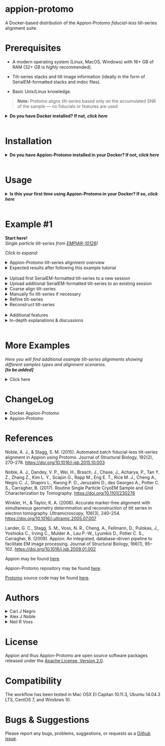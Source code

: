 # appion-protomo
A Docker-based distribution of the Appion-Protomo *fiducial-less* tilt-series alignment suite.


# Prerequisites

- A modern operating system (Linux, MacOS, Windows) with 16+ GB of RAM (32+ GB is *highly* recommended).

- Tilt-series stacks and tilt image information (ideally in the form of SerialEM-formatted stacks and mdoc files).

- Basic Unix/Linux knowledge.
> **Note:** Protomo aligns tilt-series based only on the accumulated SNR of the sample — no fiducials or features are used.

**<details><summary>Do you have Docker installed? If not, *click here*</summary><p>**

## Linux/MacOS &nbsp;&nbsp; *(command line)*

Download and install Docker 1.21 or greater for [Linux](https://docs.docker.com/engine/installation/) or [MacOS](https://store.docker.com/editions/community/docker-ce-desktop-mac).

> Consider using a Docker 'convenience script' to install (search on your OS's Docker installation webpage).

Launch docker according to your Docker engine's instructions, typically ``docker start``.  

> **Note:** You must have sudo or root access to *install* Docker. If you do not wish to *run* Docker as sudo/root, you need to configure user groups as described here: https://docs.docker.com/install/linux/linux-postinstall/

## Windows &nbsp;&nbsp; *(GUI & command line)*

Download and install [Docker Toolbox for Windows](https://docs.docker.com/toolbox/toolbox_install_windows/). 

Launch Kitematic.

> If on first startup Kitematic displays a red error suggesting that you run using VirtualBox, do so.

> **Note:** [Docker Toolbox for MacOS](https://docs.docker.com/toolbox/toolbox_install_mac/) has not yet been tested.

## What is Docker?

[This tutorial explains why Docker is used for Appion-Protomo.](https://www.youtube.com/watch?v=YFl2mCHdv24)

</p></details>

<br />

# Installation

**<details><summary>Do you have Appion-Protomo installed in your Docker? If not, *click here*</summary><p>**

## Linux/MacOS &nbsp;&nbsp; *(command line)*

```sh
git clone http://github.com/nysbc/appion-protomo
cd appion-protomo
./run.sh
```

> **Note:** The installation directory will contain the data directory. It is recommended that you reserve at least 10 GB of space for each tilt-series alignment.

*<details><summary>This performs the following operations (click to expand):</summary><p>*
  
- Downloads the [semc/appion-protomo docker image from Docker Hub](https://hub.docker.com/r/semc/appion-protomo/),
  
- Creates a Docker volume to persist the Mariadb database,

- Mounts `~/appion-protomo/emg/data` on the host side to `/emg/data` inside the running container,

- Mounts the `mariadb-database` Docker volume to `/var/lib/mysql` inside the running container,

- Mounts the `~/appion-protomo` directory to `/local_data` inside the running container,

- Opens ports 80 for web traffic, 3306 for database traffic, and 5901 for VNC'ing into the running container,

- Waits for the mysqld_safe database daemon to launch (for ~10 seconds, but could in rare instances take longer).

</p></details>

## Windows &nbsp;&nbsp; *(GUI & command line)*

In the Kitematic search bar type: `semc/appion-protomo`.

Click `Create` on the `semc` `appion-protomo` repository and wait for the container to download and start.

**_<details><summary>Click for image</summary><p>_**

![](https://i.imgur.com/D6P0c3J.png)

</p></details>

*<details><summary>In Windows, you may need to tweak your settings (click to expand)</summary><p>*

If you needed to run Docker using VirtualBox, then you will need to increase the amount of RAM allocated to Docker:

- Stop the Docker container,

- Open VirtualBox,

- Shut down the running virtual machine,

- Edit the Settings for the virtual machine you just shut down,

  - Increase the RAM to 8+ GB,
  
- Re-start the container.

**_<details><summary>Click for images</summary><p>_**

![](https://i.imgur.com/VDa8UNj.png)

![](https://i.imgur.com/JOYbNbG.png)

- **Close Kitematic**

![](https://i.imgur.com/whV3ykr.png)

![](https://i.imgur.com/xmz1vhX.png)

- Increase the allocated RAM for the virtual machine:

![](https://i.imgur.com/KQAnxwZ.png)

- Optional: Increase the CPUs available for the virtual machine:

![](https://i.imgur.com/RnDX9ru.png)

- Start Kitematic:

![](https://i.imgur.com/ZJHwHtO.png)

![](https://i.imgur.com/PUAdAS6.png)

</p></details>

</p></details>

</p></details>

<br />

# Usage

**<details><summary>Is this your first time using Appion-Protomo in your Docker? If so, *click here*</summary><p>**

## Launch Docker
Make sure Docker is running:<br />
- On CentOS or Ubuntu, type:  `sudo systemctl start docker`.<br />
- On OSX with Docker Toolbox, launch the 'Docker Quickstart Terminal'.<br />
- On Windows, Kitematic launches Docker automatically.

## Linux/MacOS &nbsp;&nbsp; *(command line)*
*<details><summary>Click to expand</summary><p>*

- If you have not already launched the Appion-Protomo container, do:

```./run.sh```

- You should run Appion-Protomo commands from inside a VNC viewer as appionuser and not as the root user. First, download and install a VNC viewer such as TigerVNC or RealVNC:

https://bintray.com/tigervnc/stable/tigervnc/1.8.0

https://www.realvnc.com/en/connect/download/viewer/macos/

Use your IP and TCP port like ``192.168.99.100:5901`` as the VNC address with password `appion-protomo`.

> You might try `docker-machine ip` to find your IP.

> Here are some more possible IP addresses/names: localhost, 0.0.0.0, 127.0.0.1, 192.168.0.1

- To ssh into the container as root, do:

```./exec.sh```

*<details><summary>Click for additional Docker Appion-Protomo container commands</summary><p>*
  
- To kill the container (this does not delete the container), do:

```./kill.sh``` (Warning, this will kill any other Docker containers you have running as well, use with caution!)

- To remove delete the container, but not the mounted data in /emg/data or the volume at /var/lib/mysql, do:

``` ./rmContainers.sh``` (Warning: This will delete any other inactive containers you may have running as well!)

- To delete the mariadb-database volume, do:

```./rmVolume.sh``` (Warning: This will delete the database and anything you have uploaded in Appion! The volume will be recreated the next time you do ./run.sh, but you will have an empty Appion database!)

- To re-build the appion-protomo image from scratch, do:

```./build.sh``` (This will take a while!)

- To access the Appion webviewer, navigate to:

```http://192.168.99.100``` (Your IP address will vary depending on your Docker installation. Possible addresses: localhost, 0.0.0.0, 127.0.0.1, 192.168.0.1)

</p></details>

</p></details>

## Windows &nbsp;&nbsp; *(GUI & command line)*

*<details><summary>Click to expand</summary><p>*

- To get to Appion-Protomo in your web browser, in Kitematic click on `Settings` the `Hostname/Ports`. Click on the IP next to Docker Port 80.

- This should open your web browser to the Apache test page. Append `/myamiweb/` to the URL to access Appion.

**_<details><summary>Click for images</summary><p>_**

![](https://i.imgur.com/siObtGj.png)

- This should open up your web browser to the displayed address:

![](https://i.imgur.com/ELap1yX.png)

- Append `/myamiweb/` to the address:

![](https://i.imgur.com/T9RMvBX.png)

</p></details>

<br />

- To VNC into the container, download and install a VNC viewer such as TigerVNC or RealVNC:

https://bintray.com/tigervnc/stable/tigervnc/1.8.0

https://www.realvnc.com/en/connect/download/viewer/windows/

Use the IP and port found in the running Kitematic container's `Settings >> Hostname/Ports` next to `Docker port 5901` as the VNC address with password `appion-protomo`.

**_<details><summary>Click for images</summary><p>_**

![](https://i.imgur.com/LnEVAtr.png)

- Type this `ip:port` into your VNC viewer (password: `appion-protomo`):

![](https://i.imgur.com/zFiviSL.png)

- The VNC viewer should open:

![](https://i.imgur.com/8BrWwzV.png)

- This allows you to run commands and use the manual tilt-series aligner.

</p></details>


</p></details>

</p></details>

<br />

# Example #1
**Start here!**<br>*Single particle tilt-series from [EMPIAR-10129](https://www.ebi.ac.uk/pdbe/emdb/empiar/entry/10129/))*

*Click to expand:*

<details><summary>Appion-Protomo tilt-series alignment overview</summary><p>

1) Upload tilt-series,
2) Coarse align tilt-series,
<br>2b. Manually fix poorly aligned tilt images, if necessary,
3) Refine tilt-series,
<br>3b. Assess refinement,
4) Reconstruct tilt-series.

</p></details>

<details><summary>Expected results after following this example tutorial</summary><p>

- **Initial tilt-series before any alignment:**

<p float="left">
  <img src="https://i.imgur.com/NCPEQhS.gif" width="320">
</p>

- **Tilt-series (*left*) and reconstruction (*right*) after coarse alignment:**

<p float="left">
  <img src="https://i.imgur.com/n0bmnfM.gif" height="418">
  <img src="https://i.imgur.com/TEp1TkG.gif">
</p>

- **Tilt-series (*left*) and reconstruction (*right*) after Appion-Protomo refinement:**

<p float="left">
  <img src="https://i.imgur.com/wKHNNO7.gif" height="393">
  <img src="https://i.imgur.com/SMHTuAR.gif">
</p>

</p></details>

<br />

<details><summary>Upload first SerialEM-formatted tilt-series to a new session</summary><p>

Make sure your container is running via the ```./run.sh``` script.

- From inside the appion-protomo directory (on the host machine, not inside the container), do the following:


```wget http://<TILTSERIESDOWNLOADLINKHERE>
Download the following hemagglutinin SerialEM tilt-series (collected on an F20 with a DE-20; from [EMPIAR-10129]):

https://drive.google.com/open?id=1remm05G-R7w_6GLjW1R_jmV6Qzg0fcMx

tar -zxvf HAslow1.tar.gz <your appion-protomo/emg/data/tiltseries/ directory>

./exec.sh

> Now we are inside the container
```

**_<details><summary>For Windows you need to copy tilt-series to the container because there are no mounted drives. Click for image instructions</summary><p>_**

- Click on `DOCKER CLI` on the bottom-left of Kitematic:

![](https://i.imgur.com/0INNdwr.png)

- Nativate to the directory containing your tilt-series, use `docker ps` to get your container id, and use `docker cp` to copy the directory's contents to the container:

![](https://i.imgur.com/HJiJZ2q.png)

- Now your tilt-series should be in /home/appionuser/ in your container:

![](https://i.imgur.com/jsxV7oX.png)

</p></details>

<br />

- Navigate to your web portal at an address like 
 
 ```192.168.99.100/myamiweb```

Select `Project DB`

Select `Add a new project`

- Fill in the form for your project and click `add`

Select `View Projects`

Select the link on the name of your newly created project (NOT the pencil-editing icon) 

Select `create processing db` and wait for the page to reload

Select `upload images to new session`


- On the next page click the dropdown for `Images grouped by` and select `SerialEM Tilt Series`

Enter a description for `Session Description`

Enter the microscope's Cs value (2.0 mm for the provided hemagglutinin tilt-series)

Enter the `SerialEM stack path`

Enter the `SerialEM mdoc path`

Enter the `voltage` (200 kV for the provided hemagglutinin tilt-series)

Select `Just Show Command` at the bottom of the page.


- On the next page, copy the entire uploadSerialEM.py command

Next, VNC to `vnc://192.168.99.100:5901` (replace with your VNC ip:port) with password `appion-protomo`

Paste the command to a terminal prompt and hit enter

- Wait for uploadSerialEM.py to finish processing.

**Note:** If `uploadSerialEM.py` gived an error regarding binning, then edit the  file and change line 79 to: binning = 1 . This bug will be fixed in the next version.

**_<details><summary>Click for images</summary><p>_**

![](https://i.imgur.com/j2An6CN.png)

![](https://i.imgur.com/fDLwJMk.png)

![](https://i.imgur.com/hjHAxK3.png)

![](https://i.imgur.com/vfM77Mt.png)

![](https://i.imgur.com/X3kI7bI.png)

![](https://i.imgur.com/miGiYCp.png)

![](https://i.imgur.com/ACrVR9f.png)

![](https://i.imgur.com/OxecMGG.png)

![](https://i.imgur.com/9Kj8ZZW.png)

![](https://i.imgur.com/Q3d6YYM.png)

- The tilt-series has been uploaded. Now let's go see it:

![](https://i.imgur.com/qwEdlMZ.png)

![](https://i.imgur.com/GqnXYWw.png)

- All information from the SerialEM mdoc file has been imported - order of collection (for dose compensation), magnification, defocus, pixelsize, dose, and tilt angles. Tilt images are listed in chronological order from bottom to top.

</p></details>

</p></details>

<details><summary>Upload additional SerialEM-formatted tilt-series to an existing session</summary><p>

Place multiple SerialEM stacks and mdoc files (each pair with the same basename) into `emg/data/tiltseries`

> Remove or move the previously-uploaded tilt-series stack and mdoc files.

- Navigate to 192.168.99.100/myamiweb

Select `Image Viewer`

Make sure your project is selected in the dropdown (you should now see images in the image viewer panel)

> If you don't see images then you first need to upload one tilt-series to a new session.

Click `processing` at the top

- On the next page click `Upload more images` on the left

- On the next page click the dropdown for `Images grouped by` and select `SerialEM Tilt Series`

Enter the `SerialEM directory path`

Enter the `voltage`


Select `Just Show Command` at the bottom of the page


- On the next page, copy the entire uploadSerialEM.py command

Next, VNC to `vnc://192.168.99.100:5901` with password `appion-protomo`

Paste the command to a terminal prompt and hit enter

- Wait for uploadSerialEM.py  to finish processing.


**_<details><summary>Click for images</summary><p>_**

![](https://i.imgur.com/gSmwREH.png)

![](https://i.imgur.com/Sgcjz0i.png)

![](https://i.imgur.com/5QLB6rj.png)

![](https://i.imgur.com/FjIySju.png)

![](https://i.imgur.com/1owXNNI.png)

![](https://i.imgur.com/9TjhVD3.png)

</p></details>

</p></details>

<details><summary>Coarse align tilt-series</summary><p>

- Navigate to your session in the image viewer and click `processing`.

- On the next page click `Align Tilt-Series` on the left.

- On the next page click `Protomo 2.4.1`.

- On the next page, Protomo Coarse Alignment, select the tilt-series you wish to align from the box.

  - This will fill in the `Run name` and present a number of parameters below.

> **Note:** All parameters in the Appion-Protomo tilt-series alignment workflow contain extensive help files that are accessible by simply pointing at the parameter name.

For most samples select `10 nm` as the `Object Size` in `Parameter Presets`.

Choose whether you wish to `Estimate Defocus of the Untilted Plane` or `Dose Compensate` the tilt-series.

> Dose compensation often helps tilt-series alignment unless your sample is particularly thick, as is often the case with FIB-milled specimen.


Select `Just Show Command` at the bottom of the page.


- On the next page, copy the entire protomo2aligner.py command and run it in the Docker container.

Click `[Click here to View Coarse Alignment Results after protomo2aligner.py --coarse has been run] →`.

- On the next page, Protomo Coarse Alignment Summary, watch the `Tilt-Series After Coarse Alignment` video.

  - If there are any tilt images that are grossly shifted relative to the others then proceed to the next section `Manually fix tilt-series if necessary`. If not, proceed onto `Refine tilt-series`.
  
  - If there are any tilt images that contain objects that significantly occlude objects of interest, take note of their tilt angles.

> **Note:** The objects in the tilt-series that move the least image-to-image will have a higher chance of being closest to the center of the tomogram after refinement. See the **_Critical Note_** in the upcoming 'Refine tilt-series' section.

**_<details><summary>Click for images</summary><p>_**

![](https://i.imgur.com/tGbx3dr.png)

![](https://i.imgur.com/KkPaeo1.png)

![](https://i.imgur.com/Paa8qnG.png)

![](https://i.imgur.com/u8xN1Rl.png)

![](https://i.imgur.com/qJmRvxh.png)

![](https://i.imgur.com/hwIecOv.png)

![](https://i.imgur.com/dO6Q15F.png)

![](https://i.imgur.com/Hlo8Q8X.png)

![](https://i.imgur.com/vYGI6rg.png)

![](https://i.imgur.com/t8WBDDV.png)

![](https://i.imgur.com/N1c7w5L.png)

![](https://i.imgur.com/ybvlB72.png)

![](https://i.imgur.com/YkEmuM2.png)

![](https://i.imgur.com/sSffNLy.png)

![](https://i.imgur.com/N0RICUS.png)

- Watch the tilt-series video to estimate:
  - The amount of central area in common between all tilt images,
  - The tilt azimuth (vertical is ±90°, horizontal is 0° or 180°)

- This tilt-series has a central common area of about 80% and a tilt azimuth of approximately ±90°:

<p align="center"> 
<img src="https://i.imgur.com/kwF8kbA.gif">
</p>

![](https://i.imgur.com/QwMceHg.png)

![](https://i.imgur.com/UdPITmc.png)

![](https://i.imgur.com/BO4TBHm.png)

</p></details>

</p></details>

<details><summary>Manually fix tilt-series if necessary</summary><p>

- If there are any tilt images that are grossly shifted relative to the others then continue through this section.

Copy the command at the bottom of the Protomo Coarse Alignment webpage beginning with `/usr/bin/python`.

- VNC into your Docker container.

Paste the command into a terminal in the container.

Follow the **bolded instructions** that first appear after running the manual alignment command.

> **Note:** The objects in the tilt-series that move the least image-to-image will have a higher chance of being closest to the center of the tomogram after refinement. See the **_Critical Note_** in the upcoming 'Refine tilt-series' section.

</p></details>

<details><summary>Refine tilt-series</summary><p>

- On the Protomo Coarse Alignment Summary webpage click on `[Click here to continue onto Refinement if the Coarse Alignment results are satisfactory] →`.

- On the next page, select `Basic` or `Advanced` `Settings Verbosity`.

For most tilt-series, select `10 nm object(s) - Steep lowpass` as the `Object Size` in `Parameter Presets`.

Select the largest `Search Area` that is in common between all tilt-images in the previously-viewed tilt-series in `Parameter Presets`.

- If there are any tilt images that need to be removed, input their tilt angles in the `General Parameters`, as an `Angle Limit` and/or using `Exclude Images by Tilt Angles`.

- If the tilt-series was manually aligned, choose `More Manual` for `Begin with Coarse Alignment Results or Initial Alignment?` in the `General Parameters`.

- Under `Window Parameters`, input comma-separated values for the estimated `Thickness(es)`, where the thickness corresponds to the thickness of the objects to be aligned to or their combined thickness.


Select `Just Show Command` at the bottom of the page.


- On the next page, copy the entire protomo2multirefine.py or protomo2aligner.py command and run it in the Docker container.

On the left under `Align Tilt-Series` click `## runs processing or finished` to access the main alignment summary webpage.

- On the Protomo Alignment Summary webpage you can watch as each tilt-series aligns.

> **Note:** The tilt-azimuth for each microscope relative to Appion-Protomo convention needs to be determined experimentally. Protomo will often refine the tilt azimuth properly after 10-50 iterations. Once this value is known, it should be inputted into all future tilt-series alignments for that microscope in the General Parameters during Coarse Alignment.

> **Note:** The alignment thickness cannot be determined prior to tilt-series alignment. If a tilt-series alignment did not align as well as you wish, try re-aligning with additional alignment thickness values.

> **_Critical Note:_** The objects in the search area (technically, search *volume* defines by the [search area] x [thickness]) in a Protomo reconstruction video are the objects that are being used for tilt-series refinement. The highest SNR objects are typically driven towards the middle of the reconstruction/search volume in the z-direction during iterative alignment. If the alignment thickness is not chosen appropriately, this can cause the following issues:
> - If the sample consists of single particles in 200 nm thick ice, for instance, where the particles are on both air-water interfaces, then an alignment thickness less than ~200 nm will likely align to only one of the layers of particles whereas an alignment thickness greater than ~200 nm will likely align to both layers of particles. In this scenario, if the particle is ~10 nm in extent, then two completely different alignment thicknesses might be found to be ideal: ~10 nm and ~200 nm. However, if the alignment using the ~10 nm alignment thickness is reconstructed, the layer of particles that was aligned to will be well resolved while the layer of particles that was not aligned to will be less well resolved. If the alignment using the ~200 nm alignment thickness is reconstructed, both layers of particles will be well resolved. Thus the ~200 nm alignment should be used and the ~10 nm alignment should probably be discarded even though they both report that they are well aligned.
> - If the sample consists of a roughly uniformly dense set of objects, such as a FIB-milled cellular lamella or reconstituted proteins on liposomes, then alignment thicknesses up to and including the thickness of the entire sample slab in the search area might align well, however the alignment closest to the thickness of the sample slab will likely align most accurately.
> - Alignment thicknesses chosen to be significantly larger than the sample thickness will likely align worse than alignment thicknesses that are roughly the same as the sample thickness.

**_<details><summary>Click for images</summary><p>_**

![](https://i.imgur.com/hyJq6x1.png)

![](https://i.imgur.com/vzd1Kw8.png)

![](https://i.imgur.com/Nn3echA.png)

![](https://i.imgur.com/hOKeulX.png)

![](https://i.imgur.com/zYD4po0.png)

![](https://i.imgur.com/jymIaoC.png)

![](https://i.imgur.com/W4UUxNL.png)

![](https://i.imgur.com/bT21cWe.png)

![](https://i.imgur.com/nMdUXnq.jpg)

![](https://i.imgur.com/h5fz2g6.png)

![](https://i.imgur.com/4wWvNG1.png)

![](https://i.imgur.com/YZq420k.png)

- From the Protomo Alignment Summary webpage you can easily assess the alignment quality of all of your tilt-series run with multiple different alignment thicknesses. You can easily navigate to the best iteration, defocus refinement, and the alignment summary webpage.

</p></details>

</p></details>

<details><summary>Reconstruct tilt-series</summary><p>

> **Note:** Before proceeding to reconstruction, always check the best iteration(s) of the tilt-series you wish to reconstruct on the Protomo Alignment Summary. In particular, *view the aligned tilt-series video to confirm that there are no visual issues.*

From the Protomo Alignment Summary webpage, copy the `runname` of the tilt-series you wish to reconstruct, and take note of the desired reconstruction iteration.

- Click on `Align Tilt-Series` on the left. Click on `Protomo 2.4.1`. Select the tilt-series number you wish to reconstruct from the box.

Paste the `runname` in place of the generated `Run name`.

Select `Just Show Command` at the bottom of the page.

- On the next page click `[or Click here to Go Directly to the Reconstruction Page] →`.

- On the next page, the options and parameters you choose will depend entirely on the desired post-processing of your tilt-series or tomogram.

- For visualization and particle picking, it is recommended that you dose compensate your tilt images before reconstruction if they have not yet been dose compensated and that you reconstruct using Tomo3D SIRT.

- For sub-volume alignment, it is recommended that WBP be used (either Protomo WBP or Tomo3D WBP).

- You may also export an aligned tilt-series stack. If you wish to export a non-dose compensated stack, choose `Dose Compensate > Reconstruct` under `Reconstruction Actions`, then change `Dose Compensation Type` accordingly. If you choose a `Dose Compensation Type` other than `None`, then the stack will not be dose compensated, instead a dose compensation script will be outputted so that you may process the aligned tilt-series stack further and dose compensate at a later time. This can be useful for CTF estimation and correction outside of Appion-Protomo.

Select the correct alignment iteration from which to reconstruct.

Input an appropriate reconstruction thickness.

Exclude any bad tilt images in the alignment.


Select `Just Show Command` at the bottom of the page.


- On the next page, copy the entire protomo2reconstruction.py command and run it in the Docker container.

> **Note:** The objects in the middle of the resulting tomogram were the objects in the middle of the search volume during tilt-series refinement.

> **Note:** Protomo reconstruction will orient the tomogram in accordance with the refined tilt geometry while Tomo3D reconstruction will not. Thus if you pick particles in a Tomo3D SIRT reconstruction and wish to perform subvolume processing with WBP, you should choose reconstruct with Tomo3D WBP.

> **Note:** If Tomo3D WBP is being used for sub-volume processing, consider using the additional Tomo3D option `-m 0.5`. This will remove the default application of a Hamming filter intended for cutting off high frequency noise. Hamming filters applied during reconstruction might cause anomalous high frequency correlation during subvolume alignment.

</p></details>

<br />

<details><summary>Additional features</summary><p>

<details><summary>Batch alignment</summary><p>

Since it is often difficult to determine the sample thickness *a priori*, **batch refinement** is **rarely recommended**, and is thus left to the user to test on their own.

However, **batch coarse alignment** is **very useful** for being able to quickly visualize and assess large datasets.

...

</p></details>

<details><summary>Restarting a refinement</summary><p>

If you would like to refine a tilt-series that has already been refined, navigate to `Align Tilt-Series` on the left. Click on `Protomo 2.4.1`. Select the tilt-series number you wish to refine from the box. Change the Run name if you wish. Click on `Just Show Command`, Click on `View Coarse Alignment Results`. Click on the link to continue onto Refinement.

Choose `Advanced` Settings Verbosity. Under `General Parameters`, input the run name of the tilt-series and the iteration you wish to restart from. If you manually aligned the previously-refined tilt-series (to fix grossly misaligned images, for instance), then change the Starting Alignment under `Parameter Presets` to Manual AND under `General Parameters` in the restart iteration box, type in 'Manual'. If you do not want to re-refine beginning with binned by 8 alignment iterations, then click the `<- Shift Rounds Left` link at the top of `General Parameters`.

</p></details>

<details><summary>Defocus refinement</summary><p>

Defocus estimation in Appion-Protomo is performed using [TomoCTF](https://sites.google.com/site/3demimageprocessing/tomoctf), which measures the defocus of the untilted plane by tiling all tilt images together while taking into account the relative heights of each tile in order to use all of the signal in the tilt-series. This method of defocus estimation assumes that each tilt image's center was recorded with the sample at the same z-height in the microscope. This requires perfect tracking during collection, which is rarely achieved. As a result, Thon rings often become incoherent before they fade away towards Nyquist.

After tiling, TomoCTF searches monotonically from just below the lower defocus range requested to the top of the range. Often, the search finds the defocus that is one zero off from the correct defocus and so needs to be refined using a proper search range. During refinement, also consider adjusting the maximum reslution used for defocus searching - look at the upper-half of the previous defocus estimations (ie. the SNR of the untilted plane) to determine whether to increase or decrease the maximum reslution used for defocus searching.

- From the Protomo Alignment Summary webpage, click on `Refine defocus`.

- On the next page, select the correct tilt-series number, change the defocus range appropriately, and edit other parameters appropriately.

Select `Just Show Command` at the bottom of the page.

- On the next page, copy the entire protomo2reconstruction.py command and run it in the Docker container.

**_<details><summary>Click for images</summary><p>_**

![](https://i.imgur.com/BFBjnuF.png)

![](https://i.imgur.com/SyLn16x.png)

![](https://i.imgur.com/IDBffjq.png)

![](https://i.imgur.com/mnKH45a.png)

![](https://i.imgur.com/MqsLC4s.png)

</p></details>

</p></details>

</p></details>

<details><summary>In-depth explanations & discussions</summary><p>

<details><summary>Protomo refinement basics</summary><p>

Protomo refinement is described with some mathematical clarity in the Protomo user's guide found on the original [Protomo website](http://www.electrontomography.org/).

Conceptually, Protomo alignment combines common lines and iterative preliminary weighted back-projection > reprojection correlation methods along with a robust geometry model of the entire stage and sample in order to effectively maximize SNR/contrast in the weighted back-projection, which might be equivalent to aligning the tilt-series if alignment parameters are chosen appropriately. As a result, tilt-series alignment with Protomo does not require fiducials or features, only SNR.

Appion-Protomo refinement on a coarsely aligned tilt-series generally proceeds as follows:

1. Pre-process all tilt images with lowpass and highpass filters, a median or gaussian filter, gradient subtraction, pixel intensity thresholds, masks, and mask lowpass and highpass apodization filters. All images are then binned during the first several Round of refinement.

2. A reference image is chosen (usually the tilt image closest to 0°). This image will not be moved during each refinement iteration.

3. The two images on either side of the reference image are aligned to the reference image by correlation inside of a given search area.

4. These three aligned tilt images are weighted back-projected into a preliminary 3D reconstruction.

5. The preliminary 3D reconstruction is then re-projected in the direction of the next highest tilt angle and the corresponding tilt image is then aligned (rotation, translation, and/or isotropic scaling) to this reprojection inside of a given search area.

   - Alignment by correlation allows for sub-pixel accuracy. The alignment algorithm also allows for an estimation of the alignment error in rotation, translation, and/or scaling because it is calculated by matrix diagnolization, which numerically results in non-zero off-diagonal terms left over.

6. These four aligned tilt images are weighted back-projected into a preliminary 3D reconstruction, and step 5 proceeds with the next highest tilt image on the opposite side of the last-aligned tilt image (ie. alternating alignment between positive and negative tilt angles).

This process (steps 4 through 6) continues until all tilt images have been aligned.

7. After all tilt images are aligned, Protomo re-estimates the entire tilt model geometry (tilt azimuth, tilt elevation, and/or sample orientation in the ice).

8. Steps 1 through 7 are repeated over dozens of iterations with less and less binning and filtering.

Tilt-series alignment quality is then assessed automatically by plotting the iterations versus the errors in alignment (see 5. indent), and should be additionally assessed by the user by checking tilt model geometry stability, that the alignment thickness has been chosen appropriately, and by simply watching the aligned tilt-series videos.

**_<details><summary>Click for Protomo alignment schematic</summary><p>_**

![](https://i.imgur.com/gtTBrD9.png)

</p></details>

</p></details>

<details><summary>Protomo refinement metrics</summary><p>

As described in the Protomo refinement basics section above, Protomo estimates the accuracy with which it could align each tilt image rotationally, translationally, and/or with scaling. These errors, called correction factors, are expressed as a percentage of image length for translation and scaling, and in degrees for rotation. Correction factors are a measure of uncorrectable tilt image alignment error given the geometry model and the amount of uncorrectable drift, beam-induced motion, doming, and charging of the specimen during collection.

When you click on a refinement iteration summary, you will see four correction factor plots that show the estimated alignment error for each tilt image in the x-direction, y-direction, rotationally, and/or in scaling. The goal is to select the iteration (given sufficiently accurate alignment parameters - binning, lowpass, alignment thickness, etc.) with the least amount of errors. A good rule of thumb is that all tilt images should have correction factors below 1% (and 1° for rotation) before considering reconstruction and post-processing.

Each correction factor plot, except for rotation, additionally has plotted the mean correction factor (solid line) plus/minus one standard deviation (dotted lines). Green lines are good, red lines are bad.

**_<details><summary>Click for image</summary><p>_**

![](https://i.imgur.com/dnPfPXw.png)

</p></details>
<br />

To simplify the assessment of these correction factors, a combined metric (CCMS plot) is plotted on the main refinement summary webpages:

- The dotted orange line records the average + 1 standard deviation of the x correction factor and y correction factor, summed.
- The x'd orange line records the average + 1 standard deviation of the scaling correction factor.
- The blue line records the average + 1 standard deviation of the rotation correction factor.
- The black line is a scaled sum of the above three lines

The goal then becomes to minimize the black line.

**_<details><summary>Click for image</summary><p>_**

![](https://i.imgur.com/YjuEzSP.png)

</p></details>
<br />

To simplify this process further, the main Protomo Alignment Summary webpage locates the lowest points on the black line and grades the alignment quality depending on how low the line is at that iteration: Bad, Okay, Good, Very Good, Excellent, Perfection!, and Suspiciously Perfect...

**_<details><summary>Click for image</summary><p>_**

![](https://i.imgur.com/7t89LBZ.png)

</p></details>
<br />

As a secondary metric, the stability of the geometry model should be checked.

<br />

</p></details>

<details><summary>Protomo limitations</summary><p>

[Global alignment using a section of all tilt images - alignment is restricted by the overall 3D sample movement and drift in the search area, objects outside of the search area might not be aligned as wel las inside the search area for the same reasons.]

</p></details>

<details><summary>Common alignment issues</summary><p>

- In general, Protomo and Appion-Protomo can align any tilt-series that has high enough SNR. All sample types are alignable — single particles of all sizes, filaments, microtubules, liposomes, (pseudo-)crystalline arrays (2D and 3D), reconstituted proteins on membranes, cryosections, FIB/SEM lamella, thin cells — however, some sample geometries are particularly difficult.<br><br>If the field of view of a tilt-series is dominated by rotational or translational (pseudo-)symmetry, per-image rotations or translations might diverge. To help guide tilt-series alignment of such samples, always begin refinement with a tilt-series that is decently aligned to the eye (no obvious errors) and determine the tilt azimuth beforehand to within a few degrees. (For rotationally symmetric samples in particular,) turn on `Check Azimuth Stability` in Advanced General Refinement Parameters, or turn off Tilt Azimuth Refinement in `Geometry Refinement Parameters`. This will help avoid rotational alignment divergence. (For translationally symmetric samples in particular,) adjust the `Translational Limit` appropriately in `Cross-Correlation Parameters`. After making these adjustments, attempt refinement using a wide and dense range of sample thicknesses.<br><br>If the tilt-series is still unalignable, perform refinement using only low tilt angles (~ -30°:30°). If the low angle tilt-series is alignable, manually add the high tilt images back into the Protomo .tlt file in the tilt-series run directory. (This last possible step must be performed manually as there is currently no method built into Appion-Protomo for adding tilt images back into a tilt-series alignment. Use the `My tlt file` option in `Starting Alignment` to insert the tlt file back into Appion-Protomo.)

[Discuss thickness, tilt azimuth, search area, individual bad/misaligned tilt images...]

</p></details>

<details><summary>Common collection issues</summary><p>

[Discuss grid hole edge in images, drift, beam-induced motion, doming, charging, tracking, dose (SNR), ...]

</p></details>

<details><summary>CTF estimation and correction</summary><p>

Currently Appion-Protomo in Docker does not include tilt-series CTF correction. We have not yet robustly tested TomoCTF correction in Appion-Protomo to ensure that tilt-series are being CTF corrected properly.

CTF correction can be accomplished through a number of different methods that are not discussed in depth here.

The following list orders CTF estimation and correction methods by their approximate accuracy (from most accurate to least) based on a typically-collected tilt-series of a reasonably thick specimen (~100+ nm) with uniformly-distributed particles in the z-direction:

- Per-particle tilt image fine estimation and correction that takes into account overlapping objects in each tilt image of each particle and accounts for the 3D location of each particle.

- Per-particle tilt image fine estimation and correction that accounts for the 3D location of each particle.

- Collecting high-dose focus images on either side of the target along the tilt axis for every tilt image and using the average of those defocus estimations along with the known 3D locations of particles to correct (given that the focus images are at a known height relative to the field of view of interest).

- Per-tilt-series estimation and correction based on the accumulated SNR of the entire tilt-series, often found by tiling each tilt image together.

- Per-tomogram estimation based on sufficient sub-tomogram processing where the zeros are found in the resulting sub-tomogram alignment's FSC curve.

- Per-tilt image estimation and correction.

</p></details>

<details><summary>Reasons for not using fiducials</summary><p>

[Fiducials may move differently than the sample, additional sample optimization (sparcity, aggregation), reduced targeting options (loss of collection efficiency), reduced tilt-series alignment efficiency (need sufficient well-behaved fiducials in the tilt-series), fiducials change the contrast and power spectrum of objects nearby in 3D, fiducials distant from the sample in 3D may still be in individual tilt images used for reconstructing the sample]

</p></details>

<details><summary>Resolution limits in cryoET</summary><p>

Resolution in cryoET is limited critically by pixelsize, SNR from the microscope/camera combination, the motion of objects of interest over the course of frame/image collection, the motion of objects of interest in 3D in the ice, and the accumulated dose on the sample. Here we will discuss these resolution limits in some detail.

- The pixelsize of a tilt-series will determine the maximum possible resolution of any objects imaged (Nyquist = 2 x pixelsize = resolution limit). As with single particle cryoEM, this is a fundamental information limit due to the digitization of the electron beam at the image plane.

- The SNR delivered by the microscope/camera combination determines the maximum resolution where the CTF can be estimated (if collection is done with defocus) and the maximum resolution where coherent structures can be aligned and averaged during sub-tomogram alignment and averaging.

> **Note:** If tilt images are collected with a low dose (~< 5e-/A^2 per tilt image), it is common to find that more SNR exists in the power spectrum of the summed frames rather than the sum of the power spectra of all frames. The opposite is often true with higher dose images in single particle cryoEM.

- Tilt image collection at high magnification can cause beam-induced motion, often in the direction of tilt. Additionally, non-gold grids also often drift in the direction of tilt. The combination of uncorrectable directional movement between frames (or over the course of a whole whole image exposure if no frames are collected) will be the drift resolution limit of that tilt image. The drift resolution limit of the tilt-series will vary, depending on the dose weighting applied.

> **Note:** CFlat carbon grids in particular can drift up to 100 angstroms during a ~3e-/A^2 exposure at tilts > 45 degrees.

- Several factors can contribute to the anisotropic motion of objects of interest in 3D in the ice during tilt-series collection. Two such factors are ice doming and differences between electron absorption between objects.

Ice doming is the effect where the ice bends in the direction normal to the grid during electron exposure. This is sometimes noticeable in grid holes. If this occurs and if the motion is not uniformly normal to the grid, then the objects of interest will move relative to one another during collection. If the possibility of this movement is not taken into account during tilt-series alignment and/or sub-tilt-series refinement, then this will limit the resolution of the tomogram and subvolumes extracted from it. Protomo uses a central search area to align tilt images and thus if there is any doming in that area, then the alignment accuracy and resolution of objects in that area will be limited. Any objects outside of that search area will also be limited in alignment accuracy and resolution.

Differences in electron absorption between objects might occur because the objects of interest (including potentially fiducials) might be composed of atoms with significantly different electron cross sections. Different objects might absorb different amounts of energy and be deflected in different directions with different momentum transfers. As a result, objects might move with complicated relative motions during the full tilt-series exposure. Like with ice doming, if a sample is behaving in this way, then Protomo and fiducial alignment will be limited due to the global nature of the alignment methods. Refinement of sub-tilt-series may be able to track this movement and thus recover this resolution loss.

- [electron damage]

> The lower bound of the overall resolution limit of a tilt-series might be expressed conceptually as:
>
> max(Nyquist, CTF correction accuracy, maximum uncorrectable drift, anisotropic/3D motion of objects of interest, beam-induced specimen damage with respect to the orientations of the objects of interest, tilt-series alignment accuracy, [remaining factors])

</p></details>

<details><summary>PHP issues</summary><p>

Appion's, and thus Appion-Protomo's, front-end is built on PHP and thus inherits PHP's complications. The main issue that you as a user may find annoying is that sometimes it seems that Appion-Protomo webpages forget the tilt-series you were working on or complain that you haven't entered in something basic like pixelsize. This is often because PHP SESSION variables have been been cleared from your browser's cache. To refresh Appion-Protomo, you must reload these SESSION variables. You can do this by:

- Navigate to `Align Tilt-Series`.

- On the next page click `Protomo 2.4.1`.

- On the next page, Protomo Coarse Alignment, select the tilt-series you wish to align from the box.

At this point all SESSION variables required for using Batch Align Tilt-Series, for instance, should be loaded.

Note that clicking on Align Tilt-Series forcefully clears all PHP variables. Selecting a tilt-series in Protomo Coarse Alignment populates basic PHP variables.

</p></details>

</p></details>

<br />

</p></details>

# More Examples
*Here you will find additional example tilt-series alignments showing different samples types and alignment scenarios.*
<br>**_[to be added]_**

<details><summary>Click here</summary><p>

# Example #2
**_[to be added]_**

*Click to expand:*

<details><summary>Expected results after following this example tutorial</summary><p>

- **Initial tilt-series before any alignment:**

...

- **Tilt-series (*left*) and reconstruction (*right*) after coarse alignment:**

...

- **Tilt-series (*left*) and reconstruction (*right*) after Appion-Protomo refinement:**

...

</p></details>

<br />

</p></details>

# ChangeLog

<details><summary>Docker Appion-Protomo</summary><p>

- `02-27-2018`
  - IMOD 4.10.11 Added.
  - Tomo3D Added.
  - TomoCTF Added.
  - Root password has been changed to `appion-protomo`.
  - /emg/sw/ has been re-located to /sw/. This was creating issues because since /emg/data/ is shared between the host and Docker container, this was also locking the sw/ directory, preventing the user from removing software if they wish.
  - /home/appionuser/.Xauthority permissions have been changed from root to appionuser (CentOS7 in particular had default permissions as root:root, which makes X11 in the VNC viewer fail).
  - Spider, Xmipp, Relion, CTFfind3&4, and FindEM have been removed from the container.

<details><summary>12-05-2017</summary><p>

  - Initial commit.

</p></details>

<!--- - [TBD] Added 'Run' buttons alongside 'Just Show Command' button.  --->

<!--- - [TBD]   --->

</p></details>

<details><summary>Appion-Protomo</summary><p>
  
- `02-27-2018`
  - IMOD coarse alignment added. With two coarse alignment methods, this increases its robustness and reduces the time required to manually align.
  - Image transformations for reconstruction/stack export are now performed with a single 5th order spline interpolation using scipy.ndimage.interpolation.affine_transform. In previous releases, three interpolations were performed sequentially (translation, scaling, and rotation).
  - The maximum search area is now calculated automatically. This frees the user from having to estimate this value by eye, increases the search area used for refinement, and reduces the likelihood of search area re-sizing during refinement, which increases the reliability of the quality metrics. This feature currently allows the user to set the search area to be a fraction of the maximum search area available at the beginning of refinement. Currently, the maximum search area is not updated for each iteration.
  - Unaligned tilt-series stacks and SerialEM-formatted mdoc files can easily be exported (useful with Leginon-collected tilt-series where the user wishes to align their tilt-series using their Docker Appion-Protomo).
  - The Translational Limit in Refinement is now implemented properly. Default is 10% of image length. This decreases the likelihood of alignment to false correlation peaks, as long as the tilt-series was properly coarsely aligned before refinement.
  - Batch coarse alignment now tries to find an existing coarse_series####.param file in the current run directory.
  - If tilt image frames have been aligned in Appion, then the maximum per-tilt image frame drift is plotted automatically for the corresponsing tilt-series, like this: https://i.imgur.com/RCLcLv8.png
  - Backup of `/sw/myami/`: https://drive.google.com/open?id=1djw1s0GiK64mV-Dz4H2Mv5fKMUP8cRlB

<details><summary>12-05-2017</summary><p>

  - Initial commit.
  - Backup of `/emg/sw/myami/`: https://drive.google.com/open?id=1zOKzIVpatgY1FNsCYjvhBDyZiwEEXnBS

</p></details>

<!--- - [TBD]  --->

</p></details>

# References

Noble, A. J., & Stagg, S. M. (2015). Automated batch fiducial-less tilt-series alignment in Appion using Protomo. Journal of Structural Biology, 192(2), 270–278. https://doi.org/10.1016/j.jsb.2015.10.003

Noble, A. J., Dandey, V. P., Wei, H., Brasch, J., Chase, J., Acharya, P., Tan Y. Z., Zhang Z., Kim L. Y., Scapin G., Rapp M., Eng E. T., Rice M. J., Cheng A., Negro C. J., Shapiro L., Kwong P. D., Jeruzalmi D., des Georges A., Potter C. S., Carragher, B. (2017). Routine Single Particle CryoEM Sample and Grid Characterization by Tomography. https://doi.org/10.1101/230276

Winkler, H., & Taylor, K. A. (2006). Accurate marker-free alignment with simultaneous geometry determination and reconstruction of tilt series in electron tomography. Ultramicroscopy, 106(3), 240–254. https://doi.org/10.1016/j.ultramic.2005.07.007

Lander, G. C., Stagg, S. M., Voss, N. R., Cheng, A., Fellmann, D., Pulokas, J., Yoshioka C., Irving C., Mulder A., Lau P.-W., Lyumkis D., Potter C. S., Carragher, B. (2009). Appion: An integrated, database-driven pipeline to facilitate EM image processing. Journal of Structural Biology, 166(1), 95–102. https://doi.org/10.1016/j.jsb.2009.01.002

Appion may be found [here](http://appion.org).

Appion-Protomo repository may be found [here](http://emg.nysbc.org/redmine/projects/appion/repository?utf8=%E2%9C%93&rev=appion-protomo).

[Protomo](http://www.electrontomography.org/) source code may be found [here](http://emg.nysbc.org/redmine/projects/appion/repository/revisions/a47dfbe7a956f19b72f88de704054e3a50d7a8f4/show/programs/protomo2).

# Authors

<details><summary>Carl J Negro</summary><p>

- Docker Appion-Protomo

&nbsp;&nbsp;&nbsp;[Github](https://github.com/carl9384)<br />
</p></details>
<details><summary>Alex J Noble</summary><p>
  
- [Appion-Protomo](https://doi.org/10.1016/j.jsb.2015.10.003)

&nbsp;&nbsp;&nbsp;[Twitter](https://twitter.com/alexjamesnoble)<br />
&nbsp;&nbsp;&nbsp;[Youtube](https://www.youtube.com/channel/UCZectHccFZSFQIgpOzakl7A)
</p></details>
<details><summary>Neil R Voss</summary><p>
  
- [Base CentOS 7 Appion Docker image](https://hub.docker.com/r/vosslab/appion_centos7/).

&nbsp;&nbsp;&nbsp;[Youtube](https://www.youtube.com/channel/UCZdt-pe8pCkUXTAFUVfQwiA)
</p></details>


# License

Appion and thus Appion-Protomo are open source software packages released under the [Apache License, Version 2.0](https://github.com/nysbc/appion-protomo/blob/master/LICENSE).


# Compatibility

The workflow has been tested in Mac OSX El Capitan 10.11.3, Ubuntu 14.04.3 LTS, CentOS 7, and Windows 10.


# Bugs & Suggestions

Please report any bugs, problems, suggestions, or requests as a [Github issue](https://github.com/nysbc/appion-protomo/issues).
